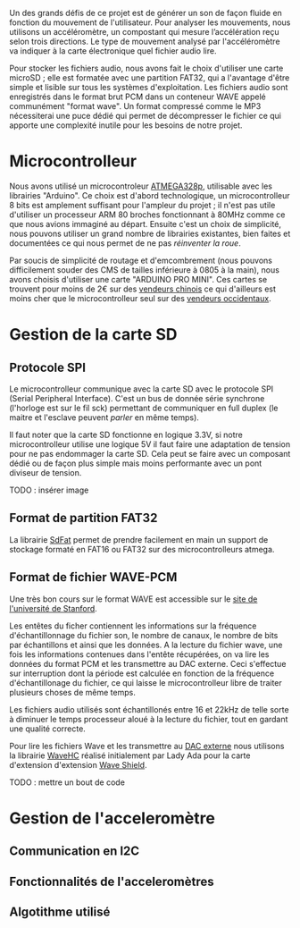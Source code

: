 Un des grands défis de ce projet est de générer un son de façon fluide en fonction du mouvement de l'utilisateur. Pour analyser les mouvements, nous utilisons un accéléromètre, un compostant qui mesure l’accélération reçu selon trois directions. Le type de mouvement analysé par l'accéléromètre va indiquer à la carte électronique quel fichier audio lire.

Pour stocker les fichiers audio, nous avons fait le choix d'utiliser une carte microSD ; elle est formatée avec une partition FAT32, qui a l'avantage d'être simple et lisible sur tous les systèmes d'exploitation. Les fichiers audio sont enregistrés dans le format brut PCM dans un conteneur WAVE appelé communément "format wave". Un format compressé comme le MP3 nécessiterai une puce dédié qui permet de décompresser le fichier ce qui apporte une complexité inutile pour les besoins de notre projet.

# Microcontrolleur
Nous avons utilisé un microcontroleur [ATMEGA328p](http://www.atmel.com/devices/atmega328p.aspx), utilisable avec les librairies "Arduino".
Ce choix est d'abord technologique, un microcontrolleur 8 bits est amplement suffisant pour l'ampleur du projet ; il n'est pas utile d'utiliser un processeur ARM 80 broches fonctionnant à 80MHz comme ce que nous avions immaginé au départ.
Ensuite c'est un choix de simplicité, nous pouvons utiliser un grand nombre de librairies existantes, bien faites et documentées ce qui nous permet de ne pas *réinventer la roue*.

Par soucis de simplicité de routage et d'emcombrement (nous pouvons difficilement souder des CMS de tailles inférieure à 0805 à la main), nous avons choisis d'utiliser une carte "ARDUINO PRO MINI". Ces cartes se trouvent pour moins de 2€ sur des [vendeurs chinois](http://www.ebay.fr/sch/i.html?_sacat=0&_sop=15&_nkw=arduino+pro+mini&LH_PrefLoc=2&rt=nc&LH_BIN=1) ce qui d'ailleurs est moins cher que le microcontrolleur seul sur des [vendeurs occidentaux](http://fr.farnell.com/atmel/atmega328p-au/micro-8-bits-avr-32k-flash-32tqfp/dp/1715486).


# Gestion de la carte SD

## Protocole SPI
Le microcontrolleur communique avec la carte SD avec le protocole SPI (Serial Peripheral Interface). C'est un bus de donnée série synchrone (l'horloge est sur le fil sck) permettant de communiquer en full duplex (le maitre et l'esclave peuvent *parler* en même temps).

Il faut noter que la carte SD fonctionne en logique 3.3V, si notre microcontrolleur utilise une logique 5V il faut faire une adaptation de tension pour ne pas endommager la carte SD. Cela peut se faire avec un composant dédié ou de façon plus simple mais moins performante avec un pont diviseur de tension.

TODO : insérer image


## Format de partition FAT32

La librairie [SdFat](http://arconlab.com/lab/Arduino/Library/SD%20Reader%20-%20Fat32/html/class_sd_file.html) permet de prendre facilement en main un support de stockage formaté en FAT16 ou FAT32 sur des microcontrolleurs atmega.

## Format de fichier WAVE-PCM
Une très bon cours sur le format WAVE est accessible sur le [site de l'université de Stanford](https://ccrma.stanford.edu/courses/422/projects/WaveFormat).

Les entêtes du ficher contiennent les informations sur la fréquence d'échantillonnage du fichier son, le nombre de canaux, le nombre de bits par échantillons et ainsi que les données. A la lecture du fichier wave, une fois les informations contenues dans l'entête récupérées, on va lire les données du format PCM et les transmettre au DAC externe. Ceci s'effectue sur interruption dont la période est calculée en fonction de la fréquence d'échantillonage du fichier, ce qui laisse le microcontrolleur libre de traiter plusieurs choses de même temps. 

Les fichiers audio utilisés sont échantillonés entre 16 et 22kHz de telle sorte à diminuer le temps processeur aloué à la lecture du fichier, tout en gardant une qualité correcte. 

Pour lire les fichiers Wave et les transmettre au [DAC externe](http://ww1.microchip.com/downloads/en/DeviceDoc/21897a.pdf) nous utilisons la librairie [WaveHC](https://code.google.com/p/wavehc/) réalisé initialement par Lady Ada pour la carte d'extension d'extension [Wave Shield](http://www.adafruit.com/products/175).

TODO : mettre un bout de code



# Gestion de l'acceleromètre
## Communication en I2C

## Fonctionnalités de l'acceleromètres
## Algotithme utilisé






